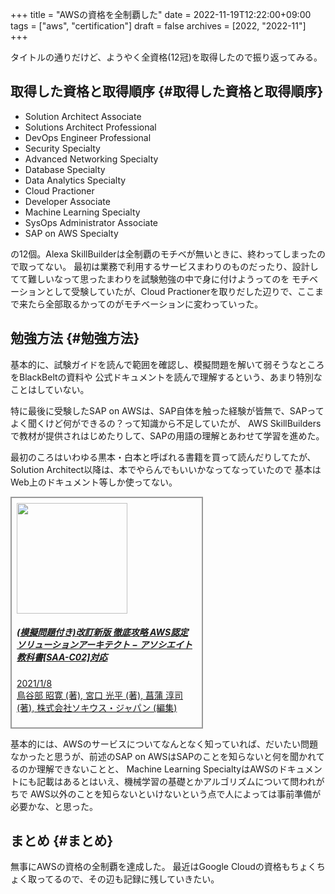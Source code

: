 +++
title = "AWSの資格を全制覇した"
date = 2022-11-19T12:22:00+09:00
tags = ["aws", "certification"]
draft = false
archives = [2022, "2022-11"]
+++

タイトルの通りだけど、ようやく全資格(12冠)を取得したので振り返ってみる。


## 取得した資格と取得順序 {#取得した資格と取得順序}

-   Solution Architect Associate
-   Solutions Architect Professional
-   DevOps Engineer Professional
-   Security Specialty
-   Advanced Networking Specialty
-   Database Specialty
-   Data Analytics Specialty
-   Cloud Practioner
-   Developer Associate
-   Machine Learning Specialty
-   SysOps Administrator Associate
-   SAP on AWS Specialty

の12個。Alexa SkillBuilderは全制覇のモチベが無いときに、終わってしまったので取ってない。
最初は業務で利用するサービスまわりのものだったり、設計してて難しいなって思ったまわりを試験勉強の中で身に付けようってのを
モチベーションとして受験していたが、Cloud Practionerを取りだした辺りで、ここまで来たら全部取るかってのがモチベーションに変わっていった。


## 勉強方法 {#勉強方法}

基本的に、試験ガイドを読んで範囲を確認し、模擬問題を解いて弱そうなところをBlackBeltの資料や
公式ドキュメントを読んで理解するという、あまり特別なことはしていない。

特に最後に受験したSAP on AWSは、SAP自体を触った経験が皆無で、SAPってよく聞くけど何ができるの？って知識から不足していたが、
AWS SkillBuildersで教材が提供されはじめたりして、SAPの用語の理解とあわせて学習を進めた。

最初のころはいわゆる黒本・白本と呼ばれる書籍を買って読んだりしてたが、
Solution Architect以降は、本でやらんでもいいかなってなっていたので
基本はWeb上のドキュメント等しか使ってない。

<div class="card" style="width: 18rem; border: 2px solid #999999; padding: 8px;">
    <a href="https://amzn.to/3giId8q" target="_blank"><img style="width: 177px;" border="0" src="//ws-fe.amazon-adsystem.com/widgets/q?_encoding=UTF8&ASIN=4295010650&Format=_SL160_&ID=AsinImage&MarketPlace=JP&ServiceVersion=20070822&WS=1&tag=grugrut-22&language=ja_JP" ></a><img src="https://ir-jp.amazon-adsystem.com/e/ir?t=grugrut-22&language=ja_JP&l=li2&o=9&a=4295010650" width="1" height="1" border="0" alt="" style="border:none !important; margin:0px !important;" />
  <div class="card-body">
    <h5 class="card-title"><a href="https://amzn.to/3giId8q">(模擬問題付き)改訂新版 徹底攻略 AWS認定 ソリューションアーキテクト − アソシエイト教科書[SAA-C02]対応</a></h5>
    <p class="card-text"><a href="https://amzn.to/3giId8q">2021/1/8<br>鳥谷部 昭寛  (著), 宮口 光平 (著), 菖蒲 淳司 (著), 株式会社ソキウス・ジャパン (編集)</a></p>
  </div>
</div>

基本的には、AWSのサービスについてなんとなく知っていれば、だいたい問題なかったと思うが、前述のSAP on AWSはSAPのことを知らないと何を聞かれてるのか理解できないことと、
Machine Learning SpecialtyはAWSのドキュメントにも記載はあるとはいえ、機械学習の基礎とかアルゴリズムについて問われがちで
AWS以外のことを知らないといけないという点で人によっては事前準備が必要かな、と思った。


## まとめ {#まとめ}

無事にAWSの資格の全制覇を達成した。
最近はGoogle Cloudの資格もちょくちょく取ってるので、その辺も記録に残していきたい。
